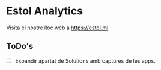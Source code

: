 # Estol Analytics
Visita el nostre lloc web a https://estol.ml

## ToDo's
- [ ] Expandir apartat de Solutions amb captures de les apps.
